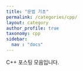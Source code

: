 ```yaml
---
title: "문법 기초"
permalink: /categories/cpp/
layout: category
author_profile: true
taxonomy: cpp
sidebar:
  nav : "docs"
---
```


C++ 포스팅 모음입니다.